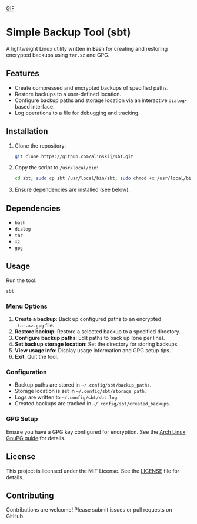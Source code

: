 [GIF](demo.gif)

# Simple Backup Tool (sbt)
A lightweight Linux utility written in Bash for creating and restoring encrypted backups using `tar.xz` and GPG.

## Features
- Create compressed and encrypted backups of specified paths.
- Restore backups to a user-defined location.
- Configure backup paths and storage location via an interactive `dialog`-based interface.
- Log operations to a file for debugging and tracking.

## Installation
1. Clone the repository:
   ```bash
   git clone https://github.com/alinskij/sbt.git
   ```
2. Copy the script to `/usr/local/bin`:
   ```bash
   cd sbt; sudo cp sbt /usr/local/bin/sbt; sudo chmod +x /usr/local/bin/sbt
   ```
3. Ensure dependencies are installed (see below).

## Dependencies
- `bash`
- `dialog`
- `tar`
- `xz`
- `gpg`

## Usage
Run the tool:
```bash
sbt
```

### Menu Options
1. **Create a backup**: Back up configured paths to an encrypted `.tar.xz.gpg` file.
2. **Restore backup**: Restore a selected backup to a specified directory.
3. **Configure backup paths**: Edit paths to back up (one per line).
4. **Set backup storage location**: Set the directory for storing backups.
5. **View usage info**: Display usage information and GPG setup tips.
6. **Exit**: Quit the tool.

### Configuration
- Backup paths are stored in `~/.config/sbt/backup_paths`.
- Storage location is set in `~/.config/sbt/storage_path`.
- Logs are written to `~/.config/sbt/sbt.log`.
- Created backups are tracked in `~/.config/sbt/created_backups`.

### GPG Setup
Ensure you have a GPG key configured for encryption. See the [Arch Linux GnuPG guide](https://wiki.archlinux.org/title/GnuPG) for details.

## License
This project is licensed under the MIT License. See the [LICENSE](LICENSE) file for details.

## Contributing
Contributions are welcome! Please submit issues or pull requests on GitHub.
